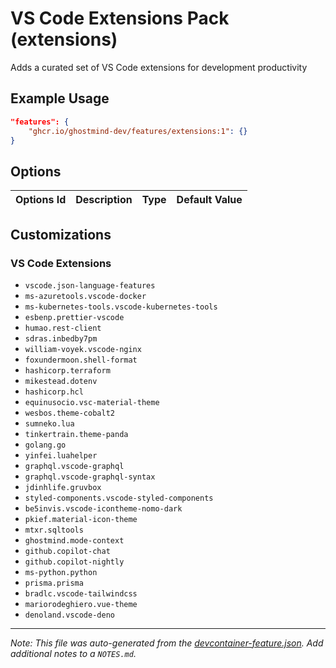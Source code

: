 
# VS Code Extensions Pack (extensions)

Adds a curated set of VS Code extensions for development productivity

## Example Usage

```json
"features": {
    "ghcr.io/ghostmind-dev/features/extensions:1": {}
}
```

## Options

| Options Id | Description | Type | Default Value |
|-----|-----|-----|-----|


## Customizations

### VS Code Extensions

- `vscode.json-language-features`
- `ms-azuretools.vscode-docker`
- `ms-kubernetes-tools.vscode-kubernetes-tools`
- `esbenp.prettier-vscode`
- `humao.rest-client`
- `sdras.inbedby7pm`
- `william-voyek.vscode-nginx`
- `foxundermoon.shell-format`
- `hashicorp.terraform`
- `mikestead.dotenv`
- `hashicorp.hcl`
- `equinusocio.vsc-material-theme`
- `wesbos.theme-cobalt2`
- `sumneko.lua`
- `tinkertrain.theme-panda`
- `golang.go`
- `yinfei.luahelper`
- `graphql.vscode-graphql`
- `graphql.vscode-graphql-syntax`
- `jdinhlife.gruvbox`
- `styled-components.vscode-styled-components`
- `be5invis.vscode-icontheme-nomo-dark`
- `pkief.material-icon-theme`
- `mtxr.sqltools`
- `ghostmind.mode-context`
- `github.copilot-chat`
- `github.copilot-nightly`
- `ms-python.python`
- `prisma.prisma`
- `bradlc.vscode-tailwindcss`
- `mariorodeghiero.vue-theme`
- `denoland.vscode-deno`



---

_Note: This file was auto-generated from the [devcontainer-feature.json](https://github.com/ghostmind-dev/features/blob/main/features/src/extensions/devcontainer-feature.json).  Add additional notes to a `NOTES.md`._
